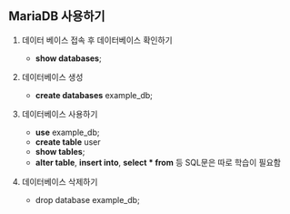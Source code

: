 ## MariaDB 사용하기

1. 데이터 베이스 접속 후 데이터베이스 확인하기
   - **show databases**;
2. 데이터베이스 생성
   - **create databases** example_db;

3. 데이터베이스 사용하기
   - **use** example_db;
   - **create table** user
   - **show tables**;
   - **alter table**, **insert into**, **select * from**  등 SQL문은 따로 학습이 필요함


4. 데이터베이스 삭제하기
   - drop database example_db;